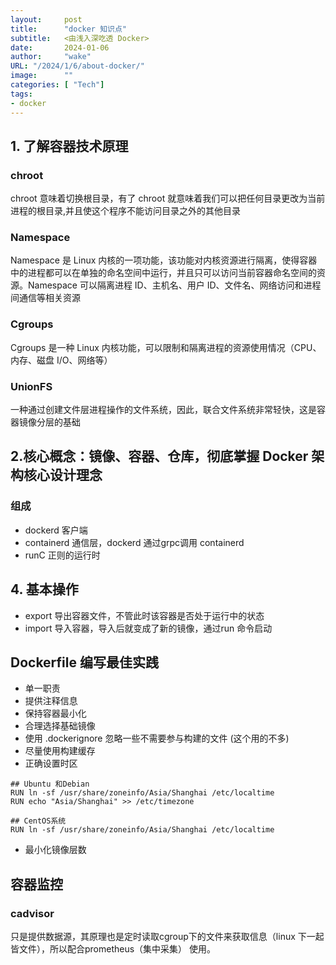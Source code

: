 ```yaml
---
layout:     post
title:      "docker 知识点"
subtitle:   <由浅入深吃透 Docker>
date:       2024-01-06
author:     "wake"
URL: "/2024/1/6/about-docker/"
image:      ""
categories: [ "Tech"]
tags:
- docker
---
```


## 1. 了解容器技术原理

### chroot
chroot 意味着切换根目录，有了 chroot 就意味着我们可以把任何目录更改为当前进程的根目录,并且使这个程序不能访问目录之外的其他目录

### Namespace   
Namespace 是 Linux 内核的一项功能，该功能对内核资源进行隔离，使得容器中的进程都可以在单独的命名空间中运行，并且只可以访问当前容器命名空间的资源。Namespace 可以隔离进程 ID、主机名、用户 ID、文件名、网络访问和进程间通信等相关资源

### Cgroups
Cgroups 是一种 Linux 内核功能，可以限制和隔离进程的资源使用情况（CPU、内存、磁盘 I/O、网络等）


### UnionFS
一种通过创建文件层进程操作的文件系统，因此，联合文件系统非常轻快，这是容器镜像分层的基础

## 2.核心概念：镜像、容器、仓库，彻底掌握 Docker 架构核心设计理念  

### 组成
- dockerd 客户端
- containerd 通信层，dockerd 通过grpc调用 containerd
- runC  正则的运行时

## 4. 基本操作
- export 导出容器文件，不管此时该容器是否处于运行中的状态
- import 导入容器，导入后就变成了新的镜像，通过run 命令启动

## Dockerfile 编写最佳实践
- 单一职责
- 提供注释信息
- 保持容器最小化
- 合理选择基础镜像
- 使用 .dockerignore 忽略一些不需要参与构建的文件 (这个用的不多)
- 尽量使用构建缓存
- 正确设置时区
```
## Ubuntu 和Debian 
RUN ln -sf /usr/share/zoneinfo/Asia/Shanghai /etc/localtime
RUN echo "Asia/Shanghai" >> /etc/timezone

## CentOS系统
RUN ln -sf /usr/share/zoneinfo/Asia/Shanghai /etc/localtime
```
- 最小化镜像层数

## 容器监控

### cadvisor 
只是提供数据源，其原理也是定时读取cgroup下的文件来获取信息（linux 下一起皆文件），所以配合prometheus（集中采集） 使用。


## 